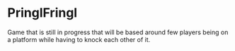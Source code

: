 # PringlFringl
Game that is still in progress that will be based around few players being on a platform while having to knock each other of it.

